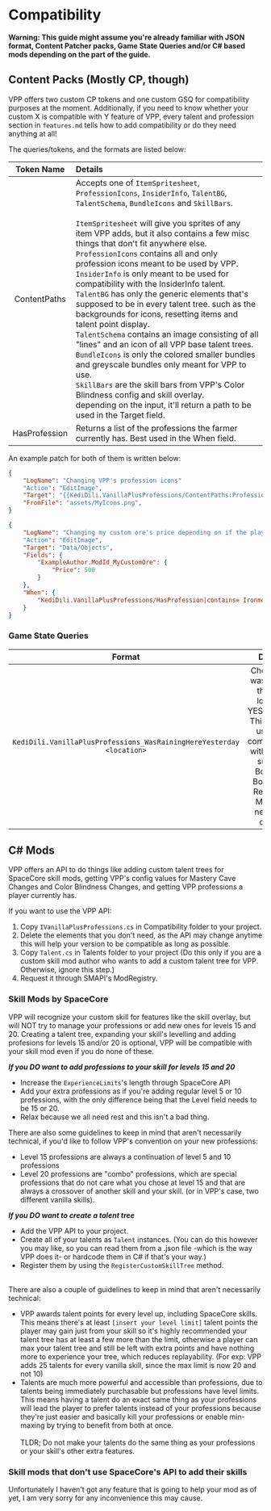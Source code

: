 # Compatibility

**Warning: This guide might assume you're already familiar with JSON format, Content Patcher packs, Game State Queries and/or C# based mods depending on the part of the guide.**

## Content Packs (Mostly CP, though)
VPP offers two custom CP tokens and one custom GSQ for compatibility purposes at the moment.
Additionally, if you need to know whether your custom X is compatible with Y feature of VPP, every talent and profession section in ``features.md`` tells how to add compatibility or do they need anything at all!

The queries/tokens, and the formats are listed below:

| Token Name    | Details |
|:-------------:|:--------|
| ContentPaths  | Accepts one of ``ItemSpritesheet``, ``ProfessionIcons``, ``InsiderInfo``, ``TalentBG``, ``TalentSchema``, ``BundleIcons`` and ``SkillBars``.<br/><br/>``ItemSpritesheet`` will give you sprites of any item VPP adds, but it also contains a few misc things that don't fit anywhere else.<br/>``ProfessionIcons`` contains all and only profession icons meant to be used by VPP.<br/>``InsiderInfo`` is only meant to be used for compatibility with the InsiderInfo talent.<br/>``TalentBG`` has only the generic elements that's supposed to be in every talent tree. such as the backgrounds for icons, resetting items and talent point display.<br/>``TalentSchema`` contains an image consisting of all "lines" and an icon of all VPP base talent trees.<br/>``BundleIcons`` is only the colored smaller bundles and greyscale bundles only meant for VPP to use.<br/>``SkillBars`` are the skill bars from VPP's Color Blindness config and skill overlay.<br/> depending on the input, it'll return a path to be used in the Target field.
| HasProfession | Returns a list of the professions the farmer currently has. Best used in the When field. |

An example patch for both of them is written below:
```json
{
    "LogName": "Changing VPP's profession icons"
    "Action": "EditImage",
    "Target": "{{KediDili.VanillaPlusProfessions/ContentPaths:ProfessionIcons}}",
    "FromFile": "assets/MyIcons.png",
}
```
```json
{
    "LogName": "Changing my custom ore's price depending on if the player has Ironmonger"
    "Action": "EditImage",
    "Target": "Data/Objects",
    "Fields": {
        "ExampleAuthor.ModId_MyCustomOre": {
            "Price": 500
        }
    },
    "When": {
        "KediDili.VanillaPlusProfessions/HasProfession|contains= Ironmonger": "true",
    }
}
```

### Game State Queries
|                                Format                                  |                         Details                         |
|:----------------------------------------------------------------------:|:-------------------------------------------------------:|
| ``KediDili.VanillaPlusProfessions_WasRainingHereYesterday <location>`` | Checks if it was raining the said location YESTERDAY.<br/>This can be used for compatibility with talents such as Bountiful Boletes or Renewing Mist that need this check. |

## C# Mods
VPP offers an API to do things like adding custom talent trees for SpaceCore skill mods, getting VPP's config values for Mastery Cave Changes and Color Blindness Changes, and getting VPP professions a player currently has.

If you want to use the VPP API:
1) Copy ``IVanillaPlusProfessions.cs`` in Compatibility folder to your project.
2) Delete the elements that you don't need, as the API may change anytime this will help your version to be compatible as long as possible.
3) Copy ``Talent.cs`` in Talents folder to your project (Do this only if you are a custom skill mod author who wants to add a custom talent tree for VPP. Otherwise, ignore this step.)
4) Request it through SMAPI's ModRegistry.

### Skill Mods by SpaceCore
VPP will recognize your custom skill for features like the skill overlay, but will NOT try to manage your professions or add new ones for levels 15 and 20.
Creating a talent tree, expanding your skill's levelling and adding profesions for levels 15 and/or 20 is optional, VPP will be compatible with your skill mod even if you do none of these.

***If you DO want to add professions to your skill for levels 15 and 20***
- Increase the ``ExperienceLimits``'s length through SpaceCore API
- Add your extra professions as if you're adding regular level 5 or 10 professions, with the only difference being that the Level field needs to be 15 or 20.
- Relax because we all need rest and this isn't a bad thing.

There are also some guidelines to keep in mind that aren't necessarily technical, if you'd like to follow VPP's convention on your new professions:
- Level 15 professions are always a continuation of level 5 and 10 professions
- Level 20 professions are "combo" professions, which are special professions that do not care what you chose at level 15 and that are always a crossover of another skill and your skill. (or in VPP's case, two different vanilla skills).

***If you DO want to create a talent tree***
- Add the VPP API to your project.
- Create all of your talents as ``Talent`` instances. (You can do this however you may like, so you can read them from a .json file -which is the way VPP does it- or hardcode them in C# if that's your way.)
- Register them by using the ``RegisterCustomSkillTree`` method.
<br/><br/>

There are also a couple of guidelines to keep in mind that aren't necessarily technical:
- VPP awards talent points for every level up, including SpaceCore skills. This means there's at least ``[insert your level limit]`` talent points the player may gain just from your skill so it's highly recommended your talent tree has at least a few more than the limit, otherwise a player can max your talent tree and still be left with extra points and have nothing more to experience your tree, which reduces replayability. (For exp: VPP adds 25 talents for every vanilla skill, since the max limit is now 20 and not 10)
- Talents are much more powerful and accessible than professions, due to talents being immediately purchasable but professions have level limits. This means having a talent do an exact same thing as your professions will lead the player to prefer talents instead of your professions because they're just easier and basically kill your professions or enable min-maxing by trying to benefit from both at once.<br/><br/>TLDR; Do not make your talents do the same thing as your professions or your skill's other extra features.


### Skill mods that don't use SpaceCore's API to add their skills
Unfortunately I haven't got any feature that is going to help your mod as of yet, I am very sorry for any inconvenience this may cause.
